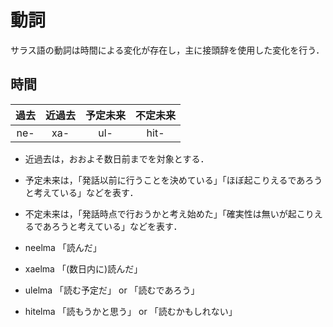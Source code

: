 # 動詞
サラス語の動詞は時間による変化が存在し，主に接頭辞を使用した変化を行う．

## 時間
| 過去 | 近過去 | 予定未来 | 不定未来 |
|:----:|:------:|:--------:|:--------:|
| ne-  | xa-    | ul-      | hit-     |
- 近過去は，おおよそ数日前までを対象とする．
- 予定未来は，「発話以前に行うことを決めている」「ほぼ起こりえるであろうと考えている」などを表す．  
- 不定未来は，「発話時点で行おうかと考え始めた」「確実性は無いが起こりえるであろうと考えている」などを表す．

- neelma 「読んだ」
- xaelma 「(数日内に)読んだ」
- ulelma 「読む予定だ」 or 「読むであろう」
- hitelma 「読もうかと思う」 or 「読むかもしれない」
